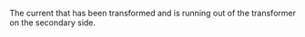 ﻿The current that has been transformed and is running out of the transformer on the secondary side.
